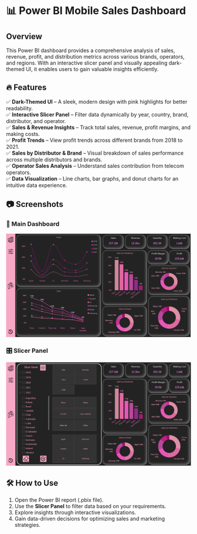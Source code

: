 # 📊 Power BI Mobile Sales Dashboard

## Overview  
This Power BI dashboard provides a comprehensive analysis of sales, revenue, profit, and distribution metrics across various brands, operators, and regions. With an interactive slicer panel and visually appealing dark-themed UI, it enables users to gain valuable insights efficiently.

## 🔥 Features  
✅ **Dark-Themed UI** – A sleek, modern design with pink highlights for better readability.  
✅ **Interactive Slicer Panel** – Filter data dynamically by year, country, brand, distributor, and operator.  
✅ **Sales & Revenue Insights** – Track total sales, revenue, profit margins, and making costs.  
✅ **Profit Trends** – View profit trends across different brands from 2018 to 2021.  
✅ **Sales by Distributor & Brand** – Visual breakdown of sales performance across multiple distributors and brands.  
✅ **Operator Sales Analysis** – Understand sales contribution from telecom operators.  
✅ **Data Visualization** – Line charts, bar graphs, and donut charts for an intuitive data experience.  

## 📷 Screenshots  
### 📌 Main Dashboard  
![Main Dashboard](https://github.com/Charancherry5/Mobile_Sales_PBI/blob/main/Home_zoom.png)  

### 🎛 Slicer Panel  
![Slicer Panel](https://github.com/Charancherry5/Mobile_Sales_PBI/blob/main/with%20slicers.png)  

## 🛠 How to Use  
1. Open the Power BI report (.pbix file).  
2. Use the **Slicer Panel** to filter data based on your requirements.  
3. Explore insights through interactive visualizations.  
4. Gain data-driven decisions for optimizing sales and marketing strategies.  
